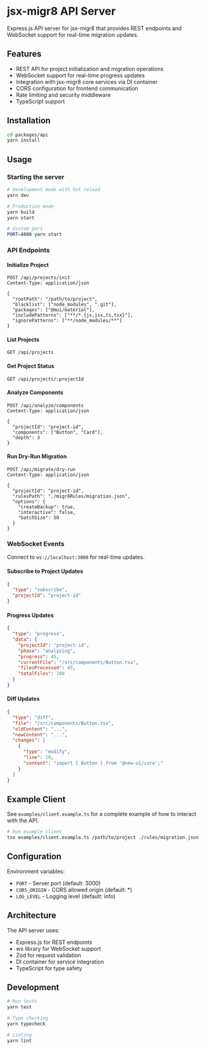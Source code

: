 # jsx-migr8 API Server

Express.js API server for jsx-migr8 that provides REST endpoints and WebSocket support for real-time migration updates.

## Features

- REST API for project initialization and migration operations
- WebSocket support for real-time progress updates
- Integration with jsx-migr8 core services via DI container
- CORS configuration for frontend communication
- Rate limiting and security middleware
- TypeScript support

## Installation

```bash
cd packages/api
yarn install
```

## Usage

### Starting the server

```bash
# Development mode with hot reload
yarn dev

# Production mode
yarn build
yarn start

# Custom port
PORT=4000 yarn start
```

### API Endpoints

#### Initialize Project
```http
POST /api/projects/init
Content-Type: application/json

{
  "rootPath": "/path/to/project",
  "blacklist": ["node_modules", ".git"],
  "packages": ["@mui/material"],
  "includePatterns": ["**/*.{js,jsx,ts,tsx}"],
  "ignorePatterns": ["**/node_modules/**"]
}
```

#### List Projects
```http
GET /api/projects
```

#### Get Project Status
```http
GET /api/projects/:projectId
```

#### Analyze Components
```http
POST /api/analyze/components
Content-Type: application/json

{
  "projectId": "project-id",
  "components": ["Button", "Card"],
  "depth": 3
}
```

#### Run Dry-Run Migration
```http
POST /api/migrate/dry-run
Content-Type: application/json

{
  "projectId": "project-id",
  "rulesPath": "./migr8Rules/migration.json",
  "options": {
    "createBackup": true,
    "interactive": false,
    "batchSize": 50
  }
}
```

### WebSocket Events

Connect to `ws://localhost:3000` for real-time updates.

#### Subscribe to Project Updates
```json
{
  "type": "subscribe",
  "projectId": "project-id"
}
```

#### Progress Updates
```json
{
  "type": "progress",
  "data": {
    "projectId": "project-id",
    "phase": "analyzing",
    "progress": 45,
    "currentFile": "/src/components/Button.tsx",
    "filesProcessed": 45,
    "totalFiles": 100
  }
}
```

#### Diff Updates
```json
{
  "type": "diff",
  "file": "/src/components/Button.tsx",
  "oldContent": "...",
  "newContent": "...",
  "changes": [
    {
      "type": "modify",
      "line": 10,
      "content": "import { Button } from '@new-ui/core';"
    }
  ]
}
```

## Example Client

See `examples/client.example.ts` for a complete example of how to interact with the API.

```bash
# Run example client
tsx examples/client.example.ts /path/to/project ./rules/migration.json
```

## Configuration

Environment variables:
- `PORT` - Server port (default: 3000)
- `CORS_ORIGIN` - CORS allowed origin (default: *)
- `LOG_LEVEL` - Logging level (default: info)

## Architecture

The API server uses:
- Express.js for REST endpoints
- ws library for WebSocket support
- Zod for request validation
- DI container for service integration
- TypeScript for type safety

## Development

```bash
# Run tests
yarn test

# Type checking
yarn typecheck

# Linting
yarn lint
```
